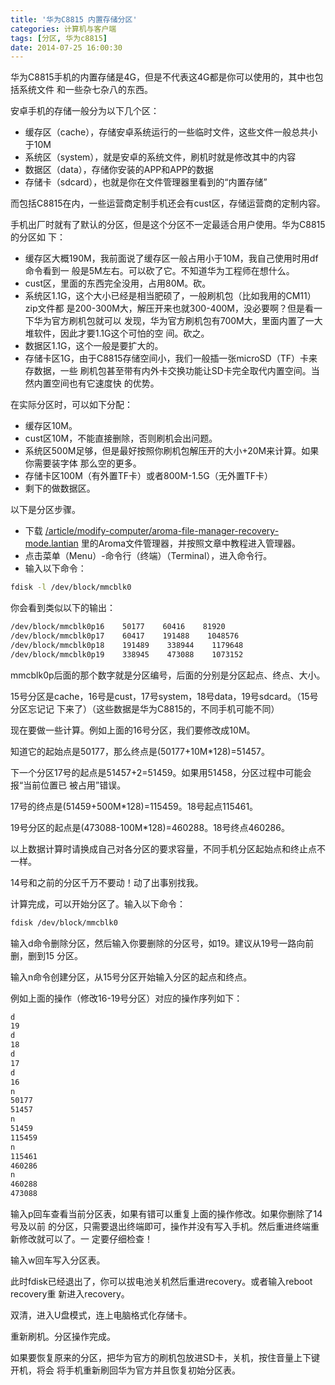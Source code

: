 ```yaml
---
title: '华为C8815 内置存储分区'
categories: 计算机与客户端
tags: [分区, 华为c8815]
date: 2014-07-25 16:00:30
---
```


华为C8815手机的内置存储是4G，但是不代表这4G都是你可以使用的，其中也包括系统文件
和一些杂七杂八的东西。

安卓手机的存储一般分为以下几个区：

-   缓存区（cache），存储安卓系统运行的一些临时文件，这些文件一般总共小于10M
-   系统区（system），就是安卓的系统文件，刷机时就是修改其中的内容
-   数据区（data），存储你安装的APP和APP的数据
-   存储卡（sdcard），也就是你在文件管理器里看到的“内置存储”

而包括C8815在内，一些运营商定制手机还会有cust区，存储运营商的定制内容。

手机出厂时就有了默认的分区，但是这个分区不一定最适合用户使用。华为C8815的分区如
下：

-   缓存区大概190M，我前面说了缓存区一般占用小于10M，我自己使用时用df命令看到一
    般是5M左右。可以砍了它。不知道华为工程师在想什么。
-   cust区，里面的东西完全没用，占用80M。砍。
-   系统区1.1G，这个大小已经是相当肥硕了，一般刷机包（比如我用的CM11）zip文件都
    是200-300M大，解压开来也就300-400M，没必要啊？但是看一下华为官方刷机包就可以
    发现，华为官方刷机包有700M大，里面内置了一大堆软件，因此才要1.1G这个可怕的空
    间。砍之。
-   数据区1.1G，这个一般是要扩大的。
-   存储卡区1G，由于C8815存储空间小，我们一般插一张microSD（TF）卡来存数据，一些
    刷机包甚至带有内外卡交换功能让SD卡完全取代内置空间。当然内置空间也有它速度快
    的优势。

在实际分区时，可以如下分配：

-   缓存区10M。
-   cust区10M，不能直接删除，否则刷机会出问题。
-   系统区500M足够，但是最好按照你刷机包解压开的大小+20M来计算。如果你需要装字体
    那么空的更多。
-   存储卡区100M（有外置TF卡）或者800M-1.5G（无外置TF卡）
-   剩下的做数据区。

以下是分区步骤。

-   下载
    [/article/modify-computer/aroma-file-manager-recovery-mode.lantian](/article/modify-computer/aroma-file-manager-recovery-mode.lantian)
    里的Aroma文件管理器，并按照文章中教程进入管理器。
-   点击菜单（Menu）-命令行（终端）（Terminal），进入命令行。
-   输入以下命令：

```bash
fdisk -l /dev/block/mmcblk0
```

你会看到类似以下的输出：

```bash
/dev/block/mmcblk0p16    50177    60416    81920
/dev/block/mmcblk0p17    60417    191488    1048576
/dev/block/mmcblk0p18    191489    338944    1179648
/dev/block/mmcblk0p19    338945    473088    1073152
```

mmcblk0p后面的那个数字就是分区编号，后面的分别是分区起点、终点、大小。

15号分区是cache，16号是cust，17号system，18号data，19号sdcard。（15号分区忘记记
下来了）（这些数据是华为C8815的，不同手机可能不同）

现在要做一些计算。例如上面的16号分区，我们要修改成10M。

知道它的起始点是50177，那么终点是(50177+10M\*128)=51457。

下一个分区17号的起点是51457+2=51459。如果用51458，分区过程中可能会报“当前位置已
被占用”错误。

17号的终点是(51459+500M\*128)=115459。18号起点115461。

19号分区的起点是(473088-100M\*128)=460288。18号终点460286。

以上数据计算时请换成自己对各分区的要求容量，不同手机分区起始点和终止点不一样。

14号和之前的分区千万不要动！动了出事别找我。

计算完成，可以开始分区了。输入以下命令：

```bash
fdisk /dev/block/mmcblk0
```

输入d命令删除分区，然后输入你要删除的分区号，如19。建议从19号一路向前删，删到15
分区。

输入n命令创建分区，从15号分区开始输入分区的起点和终点。

例如上面的操作（修改16-19号分区）对应的操作序列如下：

```bash
d
19
d
18
d
17
d
16
n
50177
51457
n
51459
115459
n
115461
460286
n
460288
473088
```

输入p回车查看当前分区表，如果有错可以重复上面的操作修改。如果你删除了14号及以前
的分区，只需要退出终端即可，操作并没有写入手机。然后重进终端重新修改就可以了。一
定要仔细检查！

输入w回车写入分区表。

此时fdisk已经退出了，你可以拔电池关机然后重进recovery。或者输入reboot recovery重
新进入recovery。

双清，进入U盘模式，连上电脑格式化存储卡。

重新刷机。分区操作完成。

如果要恢复原来的分区，把华为官方的刷机包放进SD卡，关机，按住音量上下键开机，将会
将手机重新刷回华为官方并且恢复初始分区表。
